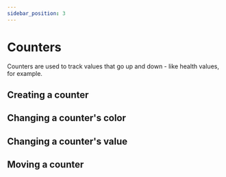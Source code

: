 ```yaml
---
sidebar_position: 3
---
```


# Counters

Counters are used to track values that go up and down - like health values, for example.

## Creating a counter

## Changing a counter's color

## Changing a counter's value

## Moving a counter
